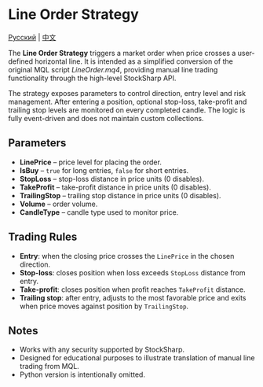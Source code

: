 # Line Order Strategy
[Русский](README_ru.md) | [中文](README_cn.md)

The **Line Order Strategy** triggers a market order when price crosses a user-defined horizontal line. It is intended as a simplified conversion of the original MQL script *LineOrder.mq4*, providing manual line trading functionality through the high-level StockSharp API.

The strategy exposes parameters to control direction, entry level and risk management. After entering a position, optional stop-loss, take-profit and trailing stop levels are monitored on every completed candle. The logic is fully event-driven and does not maintain custom collections.

## Parameters
- **LinePrice** – price level for placing the order.
- **IsBuy** – `true` for long entries, `false` for short entries.
- **StopLoss** – stop-loss distance in price units (0 disables).
- **TakeProfit** – take-profit distance in price units (0 disables).
- **TrailingStop** – trailing stop distance in price units (0 disables).
- **Volume** – order volume.
- **CandleType** – candle type used to monitor price.

## Trading Rules
- **Entry**: when the closing price crosses the `LinePrice` in the chosen direction.
- **Stop-loss**: closes position when loss exceeds `StopLoss` distance from entry.
- **Take-profit**: closes position when profit reaches `TakeProfit` distance.
- **Trailing stop**: after entry, adjusts to the most favorable price and exits when price moves against position by `TrailingStop`.

## Notes
- Works with any security supported by StockSharp.
- Designed for educational purposes to illustrate translation of manual line trading from MQL.
- Python version is intentionally omitted.

